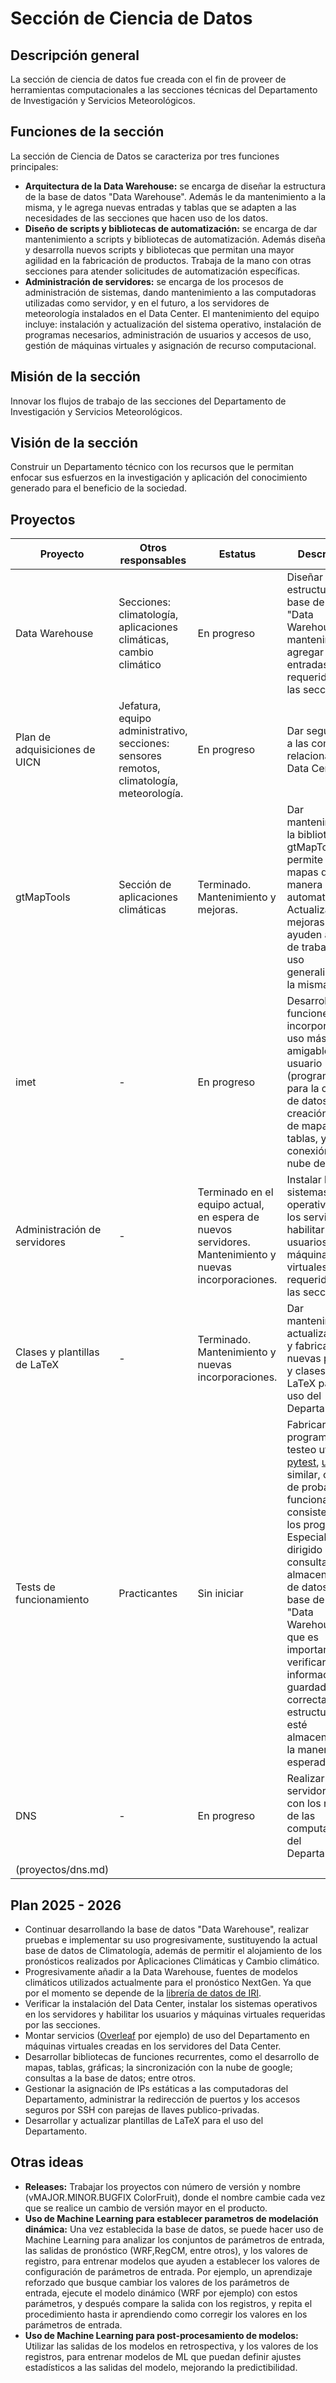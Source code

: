 # Sección de Ciencia de Datos

## Descripción general
La sección de ciencia de datos fue creada con el fin de proveer de herramientas computacionales a las secciones técnicas del Departamento de Investigación y Servicios Meteorológicos.

## Funciones de la sección
La sección de Ciencia de Datos se caracteriza por tres funciones principales:

- **Arquitectura de la Data Warehouse:** se encarga de diseñar la estructura de la base de datos "Data Warehouse". Además le da mantenimiento a la misma, y le agrega nuevas entradas y tablas que se adapten a las necesidades de las secciones que hacen uso de los datos.
- **Diseño de scripts y bibliotecas de automatización:** se encarga de dar mantenimiento a scripts y bibliotecas de automatización. Además diseña y desarrolla nuevos scripts y bibliotecas que permitan una mayor agilidad en la fabricación de productos. Trabaja de la mano con otras secciones para atender solicitudes de automatización específicas.
- **Administración de servidores:** se encarga de los procesos de administración de sistemas, dando mantenimiento a las computadoras utilizadas como servidor, y en el futuro, a los servidores de meteorología instalados en el Data Center. El mantenimiento del equipo incluye: instalación y actualización del sistema operativo, instalación de programas necesarios, administración de usuarios y accesos de uso, gestión de máquinas virtuales y asignación de recurso computacional.

## Misión de la sección
Innovar los flujos de trabajo de las secciones del Departamento de Investigación y Servicios Meteorológicos.

## Visión de la sección
Construir un Departamento técnico con los recursos que le permitan enfocar sus esfuerzos en la investigación y aplicación del conocimiento generado para el beneficio de la sociedad.

## Proyectos

| Proyecto | Otros responsables | Estatus | Descripción | Enlace |
| -------- | ------------------ | ------- | ----------- | ------ |
|Data Warehouse|Secciones: climatología, aplicaciones climáticas, cambio climático |En progreso|Diseñar la estructura de la base de datos "Data Warehouse", dar mantenimiento y agregar entradas requeridas por las secciones.|[data_warehouse](proyectos/data_warehouse.md)|
|Plan de adquisiciones de UICN | Jefatura, equipo administrativo, secciones: sensores remotos, climatología, meteorología. | En progreso | Dar seguimiento a las compras relacionadas al Data Center.| [plan_adq_UICN](/proyectos/plan_adq_UICN.md) |
|gtMapTools| Sección de aplicaciones climáticas | Terminado. Mantenimiento y mejoras. | Dar mantenimiento a la biblioteca gtMapTools que permite realizar mapas de manera automatizada. Actualizar con mejoras que ayuden al flujo de trabajo y al uso generalizado de la misma.| [gtMapTools](https://github.com/Aplicaciones-Climaticas-INSIVUMEH/gtMapTools)|
|imet| - | En progreso | Desarrollar funciones que incorporen un uso más amigable con el usuario (programadores) para la consulta de datos, creación rápida de mapas y tablas, y conexión con la nube de Google.| [imet](https://github.com/Ciencia-de-Datos-Meteorologia/imet) |
|Administración de servidores| - | Terminado en el equipo actual, en espera de nuevos servidores. Mantenimiento y nuevas incorporaciones. | Instalar los sistemas operativos en los servidores y habilitar los usuarios y máquinas virtuales requeridas por las secciones.| [sysadmin](proyectos/sysadmin.md) |
|Clases y plantillas de LaTeX | - | Terminado. Mantenimiento y nuevas incorporaciones. | Dar mantenimiento, actualizaciones y fabricar nuevas plantillas y clases de LaTeX para el uso del Departamento.|[LaTeX_Templates_project](https://github.com/orgs/Ciencia-de-Datos-Meteorologia/projects/1/)|
|Tests de funcionamiento| Practicantes | Sin iniciar | Fabricar programas de testeo utilizando [pytest](https://docs.pytest.org/en/stable/), [unittest](https://docs.python.org/3/library/unittest.html) o similar, con el fin de probar la funcionalidad y consistencia de los programas. Especialmente dirigido a consultas y almacenamiento de datos en la base de datos "Data Warehouse", ya que es importante verificar que la información guardada sea la correcta y su estructura se esté almacenando de la manera esperada. | [pytest](https://docs.pytest.org/en/stable/), [unittest](https://docs.python.org/3/library/unittest.html) |
|DNS|-| En progreso | Realizar un servidor DNS con los nombres de las computadoras del Departamento. | [dns]
(proyectos/dns.md) |


## Plan 2025 - 2026

- Continuar desarrollando la base de datos "Data Warehouse", realizar pruebas e implementar su uso progresivamente, sustituyendo la actual base de datos de Climatología, además de permitir el alojamiento de los pronósticos realizados por Aplicaciones Climáticas y Cambio climático. 
- Progresivamente añadir a la Data Warehouse, fuentes de modelos climáticos utilizados actualmente para el pronóstico NextGen. Ya que por el momento se depende de la [librería de datos de IRI](https://iridl.ldeo.columbia.edu).
- Verificar la instalación del Data Center, instalar los sistemas operativos en los servidores y habilitar los usuarios y máquinas virtuales requeridas por las secciones.
- Montar servicios ([Overleaf](https://github.com/overleaf/overleaf) por ejemplo) de uso del Departamento en máquinas virtuales creadas en los servidores del Data Center.
- Desarrollar bibliotecas de funciones recurrentes, como el desarrollo de mapas, tablas, gráficas; la sincronización con la nube de google; consultas a la base de datos; entre otros.
- Gestionar la asignación de IPs estáticas a las computadoras del Departamento, administrar la redirección de puertos y los accesos seguros por SSH con parejas de llaves publico-privadas.
- Desarrollar y actualizar plantillas de LaTeX para el uso del Departamento.

## Otras ideas

- **Releases:** Trabajar los proyectos con número de versión y nombre (vMAJOR.MINOR.BUGFIX ColorFruit), donde el nombre cambie cada vez que se realice un cambio de versión mayor en el producto. 
- **Uso de Machine Learning para establecer parametros de modelación dinámica:** Una vez establecida la base de datos, se puede hacer uso de Machine Learning para analizar los conjuntos de parámetros de entrada, las salidas de pronóstico (WRF,RegCM, entre otros), y los valores de registro, para entrenar modelos que ayuden a establecer los valores de configuración de parámetros de entrada. Por ejemplo, un aprendizaje reforzado que busque cambiar los valores de los parámetros de entrada, ejecute el modelo dinámico (WRF por ejemplo) con estos parámetros, y después compare la salida con los registros, y repita el procedimiento hasta ir aprendiendo como corregir los valores en los parámetros de entrada.
- **Uso de Machine Learning para post-procesamiento de modelos:** Utilizar las salidas de los modelos en retrospectiva, y los valores de los registros, para entrenar modelos de ML que puedan definir ajustes estadísticos a las salidas del modelo, mejorando la predictibilidad.
